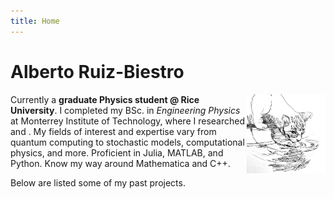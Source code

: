 ```yaml
---
title: Home
---
```


# Alberto Ruiz-Biestro

<img src="./cat.jpg" style="max-width:25%;min-width:40px;float:right;" alt="cat" />

<!-- ## Graduate Physics student -->
Currently a **graduate Physics student @ Rice University**. I completed my BSc. in _Engineering Physics_ at Monterrey Institute of Technology, where I researched and . My fields of interest and expertise vary from quantum computing to stochastic models, computational physics, and more. Proficient in Julia, MATLAB, and Python. Know my way around Mathematica and C++.

Below are listed some of my past projects.